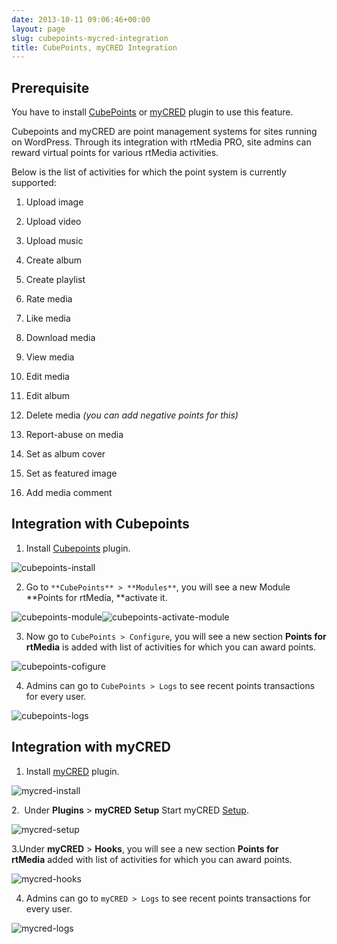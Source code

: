 ```yaml
---
date: 2013-10-11 09:06:46+00:00
layout: page
slug: cubepoints-mycred-integration
title: CubePoints, myCRED Integration
---
```


## **Prerequisite**


You have to install [CubePoints](http://wordpress.org/plugins/cubepoints/) or [myCRED](http://wordpress.org/plugins/mycred/) plugin to use this feature.

Cubepoints and myCRED are point management systems for sites running on WordPress. Through its integration with rtMedia PRO, site admins can reward virtual points for various rtMedia activities.

Below is the list of activities for which the point system is currently supported:



	
  1. Upload image

	
  2. Upload video

	
  3. Upload music

	
  4. Create album

	
  5. Create playlist

	
  6. Rate media

	
  7. Like media

	
  8. Download media

	
  9. View media

	
  10. Edit media

	
  11. Edit album

	
  12. Delete media _(you can add negative points for this)_

	
  13. Report-abuse on media

	
  14. Set as album cover

	
  15. Set as featured image

	
  16. Add media comment





## Integration with Cubepoints


1. Install [Cubepoints](http://wordpress.org/plugins/cubepoints/) plugin.

![cubepoints-install](https://rtcamp.com/wp-content/uploads/2013/10/cubepoints-install_thumb.png)

2. Go to `**CubePoints** > **Modules**`, you will see a new Module **Points for rtMedia, **activate it.

![cubepoints-module](https://rtcamp.com/wp-content/uploads/2013/10/cubepoints-module_thumb2.png)![cubepoints-activate-module](https://rtcamp.com/wp-content/uploads/2013/10/cubepoints-activate-module_thumb1.png)

3. Now go to `CubePoints > Configure`, you will see a new section **Points for rtMedia** is added with list of activities for which you can award points.

![cubepoints-cofigure](https://rtcamp.com/wp-content/uploads/2013/10/cubepoints-cofigure_thumb.png)

4. Admins can go to `CubePoints > Logs` to see recent points transactions for every user.

![cubepoints-logs](https://rtcamp.com/wp-content/uploads/2013/10/cubepoints-logs_thumb1.png)


## Integration with myCRED


1. Install [myCRED](http://wordpress.org/plugins/mycred/) plugin.

![mycred-install](https://rtcamp.com/wp-content/uploads/2013/10/mycred-install_thumb.png)

2.  Under **Plugins** > **myCRED** **Setup** Start myCRED [Setup](http://mycred.me/support/tutorials/how-to-install-and-setup-mycred/).

![mycred-setup](https://rtcamp.com/wp-content/uploads/2013/10/mycred-setup_thumb.png)

3.Under **myCRED** > **Hooks**, you will see a new section **Points for rtMedia** added with list of activities for which you can award points.

![mycred-hooks](https://rtcamp.com/wp-content/uploads/2013/10/mycred-hooks_thumb.png)

4. Admins can go to `myCRED > Logs` to see recent points transactions for every user.

![mycred-logs](https://rtcamp.com/wp-content/uploads/2013/10/mycred-logs_thumb.png)
